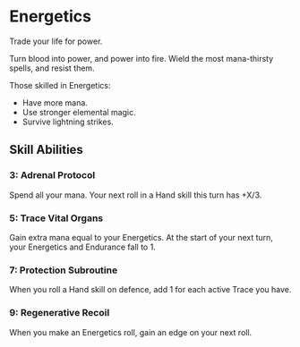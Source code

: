 # Energetics

Trade your life for power.

Turn blood into power, and power into fire. Wield the most mana-thirsty spells, and resist them.

Those skilled in Energetics:

- Have more mana.
- Use stronger elemental magic.
- Survive lightning strikes.

## Skill Abilities

### 3: Adrenal Protocol

<AbilityCard
speed="action"
title="Adrenal Protocol"
subtitle="Mundane ability">
Spend all your mana. Your next roll in a Hand skill this turn has +X/3.
</AbilityCard>

### 5: Trace Vital Organs

<AbilityCard
speed="action"
title="Trace Vital Organs"
subtitle="Magical ability">
Gain extra mana equal to your Energetics. At the start of your next turn, your Energetics and Endurance fall to 1.
</AbilityCard>

### 7: Protection Subroutine

<AbilityCard
speed="enhancement"
title="Protection Subroutine"
subtitle="Enhancement">
When you roll a Hand skill on defence, add 1 for each active Trace you have.
</AbilityCard>

### 9: Regenerative Recoil

<AbilityCard
speed="enhancement"
title="Regenerative Recoil"
subtitle="Enhancement">
When you make an Energetics roll, gain an edge on your next roll.
</AbilityCard>
